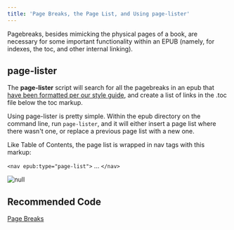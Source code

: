 ```yaml
---
title: 'Page Breaks, the Page List, and Using page-lister'
---
```

Pagebreaks, besides mimicking the physical pages of a book, are necessary for some important functionality within an EPUB (namely, for indexes, the toc, and other internal linking).

## page-lister

The **page-lister** script will search for all the pagebreaks in an epub that [have been formatted per our style guide](https://style.bhdirect-ebooks.org/code/structural_types.html#Page-Breaks), and create a list of links in the .toc file below the toc markup. 

Using page-lister is pretty simple. Within the epub directory on the command line, run `page-lister`, and it will either insert a page list where there wasn't one, or replace a previous page list with a new one.

Like Table of Contents, the page list is wrapped in nav tags with this markup:  

`<nav epub:type="page-list">` ... `</nav>`

![null](/assets/images/uploads/screen-shot-2018-09-13-at-10.52.05-am.png)

## Recommended Code

[Page Breaks](../code/structural_types.html#Page-Breaks)
